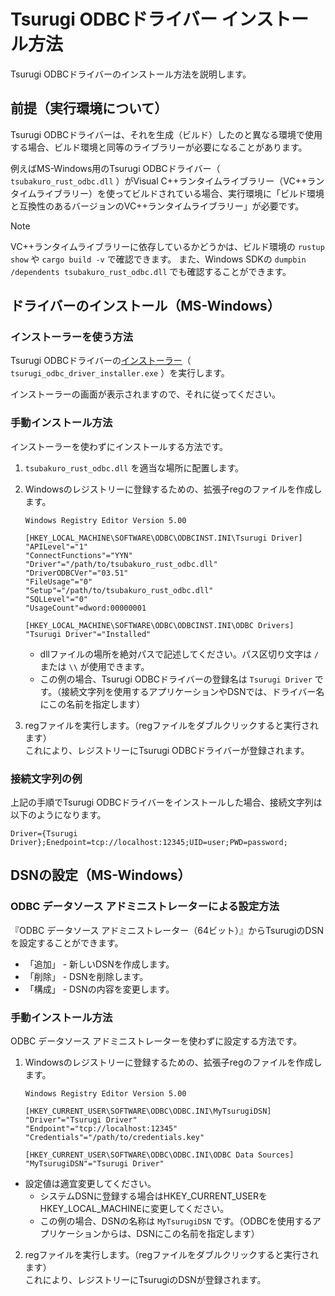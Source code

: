 # Tsurugi ODBCドライバー インストール方法

Tsurugi ODBCドライバーのインストール方法を説明します。

## 前提（実行環境について）

Tsurugi ODBCドライバーは、それを生成（ビルド）したのと異なる環境で使用する場合、ビルド環境と同等のライブラリーが必要になることがあります。

例えばMS-Windows用のTsurugi ODBCドライバー（ `tsubakuro_rust_odbc.dll`  ）がVisual C++ランタイムライブラリー（VC++ランタイムライブラリー）を使ってビルドされている場合、実行環境に「ビルド環境と互換性のあるバージョンのVC++ランタイムライブラリー」が必要です。

> [!NOTE]
>
> VC++ランタイムライブラリーに依存しているかどうかは、ビルド環境の `rustup show` や `cargo build -v` で確認できます。
> また、Windows SDKの `dumpbin /dependents tsubakuro_rust_odbc.dll` でも確認することができます。

## ドライバーのインストール（MS-Windows）

### インストーラーを使う方法

Tsurugi ODBCドライバーの[インストーラー](../installer)（ `tsurugi_odbc_driver_installer.exe` ）を実行します。

インストーラーの画面が表示されますので、それに従ってください。

### 手動インストール方法

インストーラーを使わずにインストールする方法です。

1. `tsubakuro_rust_odbc.dll` を適当な場所に配置します。

2. Windowsのレジストリーに登録するための、拡張子regのファイルを作成します。

   ```reg
   Windows Registry Editor Version 5.00
   
   [HKEY_LOCAL_MACHINE\SOFTWARE\ODBC\ODBCINST.INI\Tsurugi Driver]
   "APILevel"="1"
   "ConnectFunctions"="YYN"
   "Driver"="/path/to/tsubakuro_rust_odbc.dll"
   "DriverODBCVer"="03.51"
   "FileUsage"="0"
   "Setup"="/path/to/tsubakuro_rust_odbc.dll"
   "SQLLevel"="0"
   "UsageCount"=dword:00000001
   
   [HKEY_LOCAL_MACHINE\SOFTWARE\ODBC\ODBCINST.INI\ODBC Drivers]
   "Tsurugi Driver"="Installed"
   ```

   - dllファイルの場所を絶対パスで記述してください。パス区切り文字は `/` または `\\` が使用できます。
   - この例の場合、Tsurugi ODBCドライバーの登録名は `Tsurugi Driver` です。（接続文字列を使用するアプリケーションやDSNでは、ドライバー名にこの名前を指定します）

3. regファイルを実行します。（regファイルをダブルクリックすると実行されます）  
   これにより、レジストリーにTsurugi ODBCドライバーが登録されます。

### 接続文字列の例

上記の手順でTsurugi ODBCドライバーをインストールした場合、接続文字列は以下のようになります。

```
Driver={Tsurugi Driver};Enedpoint=tcp://localhost:12345;UID=user;PWD=password;
```

## DSNの設定（MS-Windows）

### ODBC データソース アドミニストレーターによる設定方法

『ODBC データソース アドミニストレーター（64ビット）』からTsurugiのDSNを設定することができます。

- 「追加」 - 新しいDSNを作成します。
- 「削除」 - DSNを削除します。
- 「構成」 - DSNの内容を変更します。

### 手動インストール方法

ODBC データソース アドミニストレーターを使わずに設定する方法です。

1. Windowsのレジストリーに登録するための、拡張子regのファイルを作成します。

   ```reg
   Windows Registry Editor Version 5.00
   
   [HKEY_CURRENT_USER\SOFTWARE\ODBC\ODBC.INI\MyTsurugiDSN]
   "Driver"="Tsurugi Driver"
   "Endpoint"="tcp://localhost:12345"
   "Credentials"="/path/to/credentials.key"
   
   [HKEY_CURRENT_USER\SOFTWARE\ODBC\ODBC.INI\ODBC Data Sources]
   "MyTsurugiDSN"="Tsurugi Driver"
   ```
   
- 設定値は適宜変更してください。
     - システムDSNに登録する場合はHKEY_CURRENT_USERをHKEY_LOCAL_MACHINEに変更してください。
   - この例の場合、DSNの名称は `MyTsurugiDSN` です。（ODBCを使用するアプリケーションからは、DSNにこの名前を指定します）
   
2. regファイルを実行します。（regファイルをダブルクリックすると実行されます）  
   これにより、レジストリーにTsurugiのDSNが登録されます。